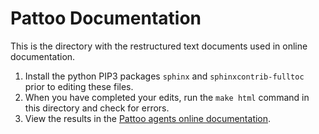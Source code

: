 # Pattoo Documentation

This is the directory with the restructured text documents used in online documentation.

1. Install the python PIP3 packages  ``sphinx`` and ``sphinxcontrib-fulltoc`` prior to editing these files.
1. When you have completed your edits, run the ``make html`` command in this directory and check for errors.
1. View the results in the [Pattoo agents online documentation](https://pattoo-agents.readthedocs.io/).
